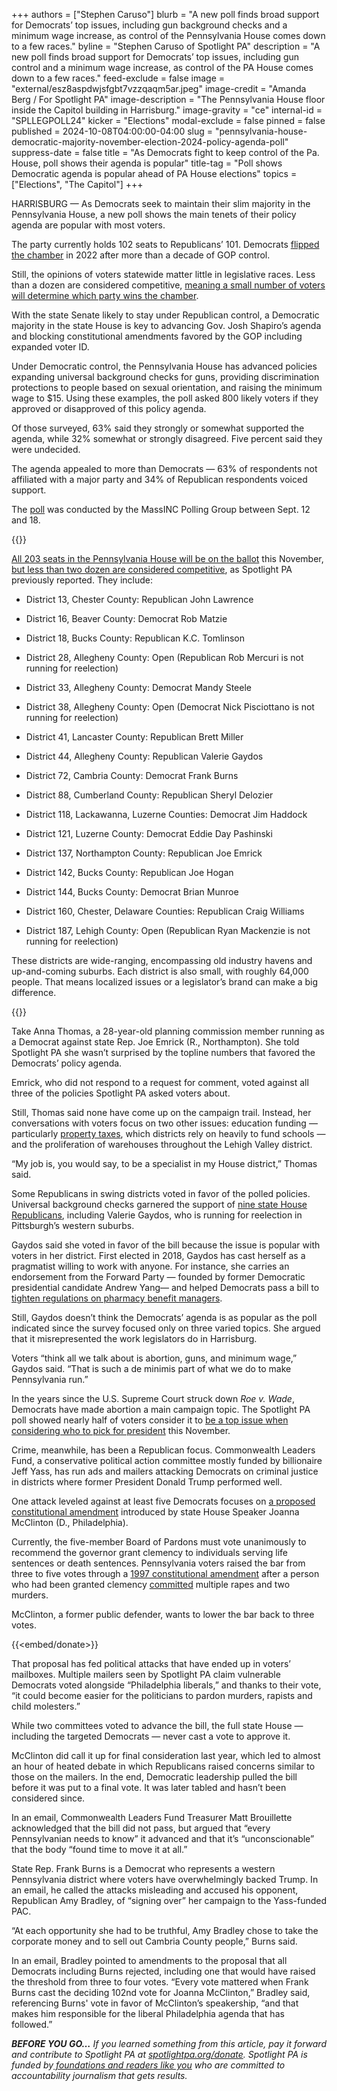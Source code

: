+++
authors = ["Stephen Caruso"]
blurb = "A new poll finds broad support for Democrats’ top issues, including gun background checks and a minimum wage increase, as control of the Pennsylvania House comes down to a few races."
byline = "Stephen Caruso of Spotlight PA"
description = "A new poll finds broad support for Democrats’ top issues, including gun control and a minimum wage increase, as control of the PA House comes down to a few races."
feed-exclude = false
image = "external/esz8aspdwjsfgbt7vzzqaqm5ar.jpeg"
image-credit = "Amanda Berg / For Spotlight PA"
image-description = "The Pennsylvania House floor inside the Capitol building in Harrisburg."
image-gravity = "ce"
internal-id = "SPLLEGPOLL24"
kicker = "Elections"
modal-exclude = false
pinned = false
published = 2024-10-08T04:00:00-04:00
slug = "pennsylvania-house-democratic-majority-november-election-2024-policy-agenda-poll"
suppress-date = false
title = "As Democrats fight to keep control of the Pa. House, poll shows their agenda is popular"
title-tag = "Poll shows Democratic agenda is popular ahead of PA House elections"
topics = ["Elections", "The Capitol"]
+++

HARRISBURG — As Democrats seek to maintain their slim majority in the Pennsylvania House, a new poll shows the main tenets of their policy agenda are popular with most voters.

The party currently holds 102 seats to Republicans’ 101. Democrats <a href="https://www.spotlightpa.org/news/2022/11/pa-governor-election-2022-results-house-democrats-flip-republican-control/">flipped the chamber</a> in 2022 after more than a decade of GOP control.

Still, the opinions of voters statewide matter little in legislative races. Less than a dozen are considered competitive, <a href="https://www.spotlightpa.org/news/2024/04/pennsylvania-election-2024-competitive-legislative-districts/">meaning a small number of voters will determine which party wins the chamber</a>.

With the state Senate likely to stay under Republican control, a Democratic majority in the state House is key to advancing Gov. Josh Shapiro’s agenda and blocking constitutional amendments favored by the GOP including expanded voter ID.

Under Democratic control, the Pennsylvania House has advanced policies expanding universal background checks for guns, providing discrimination protections to people based on sexual orientation, and raising the minimum wage to $15. Using these examples, the poll asked 800 likely voters if they approved or disapproved of this policy agenda.

Of those surveyed, 63% said they strongly or somewhat supported the agenda, while 32% somewhat or strongly disagreed. Five percent said they were undecided.

The agenda appealed to more than Democrats — 63% of respondents not affiliated with a major party and 34% of Republican respondents voiced support.

The <a href="https://www.scribd.com/document/771322432/Spotlight-PA-MassINC-poll-Sept-12-18-2024">poll</a> was conducted by the MassINC Polling Group between Sept. 12 and 18.

{{<flourish src="visualisation/19703081" >}}

<a href="https://www.spotlightpa.org/news/2024/10/pennsylvania-election-2024-house-senate-full-list-candidates/">All 203 seats in the Pennsylvania House will be on the ballot</a> this November, <a href="https://www.spotlightpa.org/news/2024/02/pennsylvania-election-2024-state-house-democratic-control-gop-flip-seats/">but less than two dozen are considered competitive</a>, as Spotlight PA previously reported. They include:

- District 13, Chester County: Republican John Lawrence

- District 16, Beaver County: Democrat Rob Matzie

- District 18, Bucks County: Republican K.C. Tomlinson

- District 28, Allegheny County: Open (Republican Rob Mercuri is not running for reelection)

- District 33, Allegheny County: Democrat Mandy Steele

- District 38, Allegheny County: Open (Democrat Nick Pisciottano is not running for reelection)

- District 41, Lancaster County: Republican Brett Miller

- District 44, Allegheny County: Republican Valerie Gaydos

- District 72, Cambria County: Democrat Frank Burns

- District 88, Cumberland County: Republican Sheryl Delozier

- District 118, Lackawanna, Luzerne Counties: Democrat Jim Haddock

- District 121, Luzerne County: Democrat Eddie Day Pashinski

- District 137, Northampton County: Republican Joe Emrick

- District 142, Bucks County: Republican Joe Hogan

- District 144, Bucks County: Democrat Brian Munroe

- District 160, Chester, Delaware Counties: Republican Craig Williams

- District 187, Lehigh County: Open (Republican Ryan Mackenzie is not running for reelection)

These districts are wide-ranging, encompassing old industry havens and up-and-coming suburbs. Each district is also small, with roughly 64,000 people. That means localized issues or a legislator’s brand can make a big difference.

{{<flourish src="visualisation/19704333" >}}

Take Anna Thomas, a 28-year-old planning commission member running as a Democrat against state Rep. Joe Emrick (R., Northampton). She told Spotlight PA she wasn’t surprised by the topline numbers that favored the Democrats’ policy agenda.

Emrick, who did not respond to a request for comment, voted against all three of the policies Spotlight PA asked voters about.

Still, Thomas said none have come up on the campaign trail. Instead, her conversations with voters focus on two other issues: education funding — particularly <a href="https://www.spotlightpa.org/news/2024/08/pennsylvania-property-tax-school-districts-relief-budget-equity-payment/">property taxes</a>, which districts rely on heavily to fund schools — and the proliferation of warehouses throughout the Lehigh Valley district.

“My job is, you would say, to be a specialist in my House district,” Thomas said.

Some Republicans in swing districts voted in favor of the polled policies. Universal background checks garnered the support of <a href="https://www.legis.state.pa.us/CFDOCS/Legis/RC/Public/rc_view_action2.cfm?sess_yr=2023&amp;sess_ind=0&amp;rc_body=H&amp;rc_nbr=96">nine state House Republicans</a>, including Valerie Gaydos, who is running for reelection in Pittsburgh’s western suburbs.

Gaydos said she voted in favor of the bill because the issue is popular with voters in her district. First elected in 2018, Gaydos has cast herself as a pragmatist willing to work with anyone. For instance, she carries an endorsement from the Forward Party — founded by former Democratic presidential candidate Andrew Yang— and helped Democrats pass a bill to <a href="https://www.spotlightpa.org/news/2024/09/pennsylvania-auditor-general-tim-defoor-malcolm-kenyatta-drug-prices-pharmacy-benefit-managers/">tighten regulations on pharmacy benefit managers</a>.

Still, Gaydos doesn’t think the Democrats’ agenda is as popular as the poll indicated since the survey focused only on three varied topics. She argued that it misrepresented the work legislators do in Harrisburg.

Voters “think all we talk about is abortion, guns, and minimum wage,” Gaydos said. “That is such a de minimis part of what we do to make Pennsylvania run.”

In the years since the U.S. Supreme Court struck down<em> Roe v. Wade</em>, Democrats have made abortion a main campaign topic. The Spotlight PA poll showed nearly half of voters consider it to <a href="https://www.spotlightpa.org/news/2024/09/abortion-presidential-election-poll-2024-pennsylvania-kamala-harris-donald-trump/">be a top issue when considering who to pick for president</a> this November.

Crime, meanwhile, has been a Republican focus. Commonwealth Leaders Fund, a conservative political action committee mostly funded by billionaire Jeff Yass, has run ads and mailers attacking Democrats on criminal justice in districts where former President Donald Trump performed well.

One attack leveled against at least five Democrats focuses on <a href="https://www.legis.state.pa.us/cfdocs/billinfo/BillInfo.cfm?syear=2023&amp;sind=0&amp;body=H&amp;type=B&amp;bn=1410">a proposed constitutional amendment</a> introduced by state House Speaker Joanna McClinton (D., Philadelphia).

Currently, the five-member Board of Pardons must vote unanimously to recommend the governor grant clemency to individuals serving life sentences or death sentences. Pennsylvania voters raised the bar from three to five votes through a <a href="https://ballotpedia.org/Pennsylvania_Question_2,_Changes_to_Board_of_Pardons_Amendment_(1997)">1997 constitutional amendment</a> after a person who had been granted clemency <a href="https://www.nytimes.com/1995/04/04/nyregion/accused-serial-killer-and-92-days-of-freedom.html">committed</a> multiple rapes and two murders.

McClinton, a former public defender, wants to lower the bar back to three votes.

{{<embed/donate>}}

That proposal has fed political attacks that have ended up in voters’ mailboxes. Multiple mailers seen by Spotlight PA claim vulnerable Democrats voted alongside “Philadelphia liberals,” and thanks to their vote, “it could become easier for the politicians to pardon murders, rapists and child molesters.”

While two committees voted to advance the bill, the full state House — including the targeted Democrats — never cast a vote to approve it.

McClinton did call it up for final consideration last year, which led to almost an hour of heated debate in which Republicans raised concerns similar to those on the mailers. In the end, Democratic leadership pulled the bill before it was put to a final vote. It was later tabled and hasn’t been considered since.

In an email, Commonwealth Leaders Fund Treasurer Matt Brouillette acknowledged that the bill did not pass, but argued that “every Pennsylvanian needs to know” it advanced and that it’s “unconscionable” that the body “found time to move it at all.”

State Rep. Frank Burns is a Democrat who represents a western Pennsylvania district where voters have overwhelmingly backed Trump. In an email, he called the attacks misleading and accused his opponent, Republican Amy Bradley, of “signing over” her campaign to the Yass-funded PAC.

“At each opportunity she had to be truthful, Amy Bradley chose to take the corporate money and to sell out Cambria County people,” Burns said.

In an email, Bradley pointed to amendments to the proposal that all Democrats including Burns rejected, including one that would have raised the threshold from three to four votes. “Every vote mattered when Frank Burns cast the deciding 102nd vote for Joanna McClinton,” Bradley said, referencing Burns&#39; vote in favor of McClinton’s speakership, “and that makes him responsible for the liberal Philadelphia agenda that has followed.”

<strong><em>BEFORE YOU GO…</em></strong><em> If you learned something from this article, pay it forward and contribute to Spotlight PA at </em><a href="https://www.spotlightpa.org/donate"><em>spotlightpa.org/donate</em></a><em>. Spotlight PA is funded by</em><a href="https://www.spotlightpa.org/support"><em> foundations and readers like you</em></a><em> who are committed to accountability journalism that gets results.</em>

